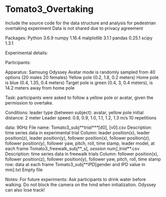 # Tomato3_Overtaking
Include the source code for the data structure and analysis for pedestrian overtaking experiment
Data is not shared due to privacy agreement

Packages:
Python 3.6.9
numpy 1.16.4
matplotlib 3.1.1
pandas 0.25.1
scipy 1.3.1


Experimental details:

Participants:

Apparatus:
Samsung Odyssey
Avatar mode is randomly sampled from 40 options (20 males 20 females)
Yellow pole (0.2, 1.8, 0.2 meters)
Home pole is blue (0.4, 1.35, 0.4 meters)
Target pole is green (0.4, 3, 0.4 meters), is 14.2 meters away from home pole


Task:
participants were asked to follow a yellow pole or avatar, given the permission to overtake.

Conditions:
leader type (between subject): avatar, yellow pole
initial distance: 2 meter
Leader speed: 0.8, 0.9, 1.0, 1.1, 1.2, 1.3 m/s
10 repetitions


data:
90Hz
File name: Tomato3_subj**_trial***_[d0], [v0].csv
Description: time series data in experimental trial
Column: leader position(x), leader position(z), leader position(y), follower position(x), follower position(z), follower position(y), follower yaw, pitch, roll, time stamp, leader model, at each frame
Tomato3_freewalk_subj**_s[*, session num]_trial***.csv
Description: time series data in freewalk trials
Column: follower position(x), follower position(z), follower position(y), follower yaw, pitch, roll, time stamp
row: data at each frame
Tomato3_subj**_IPD_[gender and IPD value in mm].txt
	Empty file

Notes:
For future experiments:
Ask participants to drink water before walking.
Do not block the camera on the hmd when initialization.
Odyssey can also lose track!

